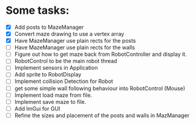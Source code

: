 # Some tasks:

- [x] Add posts to MazeManager
- [x] Convert maze drawing to use a vertex array
- [x] Have MazeManager use plain rects for the posts
- [ ] Have MazeManager use plain rects for the walls
- [ ] Figure out how to get maze back from RobotController and display it.
- [ ] RobotControl to be the main robot thread
- [ ] Implement sensors in Application
- [ ] Add sprite to RobotDisplay
- [ ] Implement collision Detection for Robot
- [ ] get some simple wall following behaviour into RobotControl (Mouse)
- [ ] Implement load maze from file.
- [ ] Implement save maze to file.
- [ ] Add ImGui for GUI
- [ ] Refine the sizes and placement of the posts and walls in MazManager
